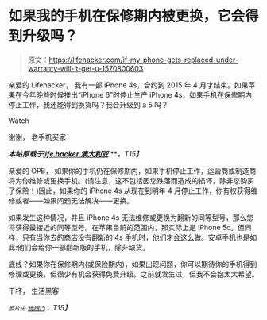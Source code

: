 # 如果我的手机在保修期内被更换，它会得到升级吗？

> 原文：<https://lifehacker.com/if-my-phone-gets-replaced-under-warranty-will-it-get-u-1570800603>

亲爱的 Lifehacker，
我有一部 iPhone 4s，合约到 2015 年 4 月才结束。如果苹果在今年晚些时候推出“iPhone 6”时停止生产 iPhone 4s，如果手机在保修期内停止工作，我还能得到换货吗？我会升级到 a 5 吗？

Watch

谢谢，
老手机买家

***本帖原载于***[***life hacker 澳大利亚***](http://www.lifehacker.com.au/2014/04/ask-lh-if-my-phone-gets-replaced-under-warranty-will-it-be-upgraded/) ***。*T15】**

亲爱的 OPB，
如果你的手机仍在保修期内，如果手机停止工作，运营商或制造商将为你维修或更换手机。(请注意，这不包括因您跌落而造成的损坏，除非您购买了保险！)因此，如果你的 iPhone 4s 从现在到明年 4 月停止工作，你有权获得维修或者——如果问题无法解决——更换。

如果发生这种情况，并且 iPhone 4s 无法维修或更换为翻新的同等型号，那么您将获得最接近的同等型号。在苹果目前的范围内，那实际上是 iPhone 5c。但同样，只有当你去的商店没有翻新的 4s 手机时，他们才会这么做。安卓手机也是如此:他们会给你一部翻新版的手机，除非缺货。

底线？如果你在保修期内(或保险期内)，如果出现问题，你可以期待你的手机得到修理或更换，但很少有机会获得免费升级。之前就发生过，但我不会抱太大希望。

干杯，
生活黑客

*<small>照片由</small>* [*<small>杨西门</small>*](http://www.flickr.com/photos/smjb/10624494845) *<small>。</small>T15】*